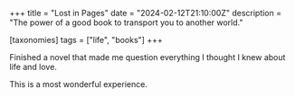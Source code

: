 +++
title = "Lost in Pages"
date = "2024-02-12T21:10:00Z"
description = "The power of a good book to transport you to another world."

[taxonomies]
tags = ["life", "books"]
+++

Finished a novel that made me question everything I thought I knew about life and love.

This is a most wonderful experience.
